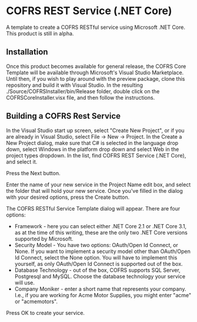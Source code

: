 # COFRS REST Service (.NET Core)
A template to create a COFRS RESTful service using Microsoft .NET Core. This product is still in alpha.

## Installation
Once this product becomes available for general release, the COFRS Core Template will be available through Microsoft's Visual Studio Marketplace. Until then, if you wish to play around with the preview package, clone this repository and build it with Visual Studio. In the resulting ./Source/COFRSInstaller/bin/Release folder, double click on the COFRSCoreInstaller.visx file, and then follow the instructions.

## Building a COFRS Rest Service
In the Visual Studio start up screen, select "Create New Project", or if you are already in Visual Studio, select File -> New -> Project. In the Create a New Project dialog, make sure that C# is selected in the language drop down, select Windows in the platform drop down and select Web in the project types dropdown. In the list, find COFRS REST Service (.NET Core), and select it.

Press the Next button.

Enter the name of your new service in the Project Name edit box, and select the folder that will hold your new service. Once you've filled in the dialog with your desired options, press the Create button.

The COFRS RESTful Service Template dialog will appear. There are four options:

* Framework - here you can select either .NET Core 2.1 or .NET Core 3.1, as at the time of this writing, these are the only two .NET Core versions supported by Microsoft.
* Security Model - You have two options: OAuth/Open Id Connect, or None. If you want to implement a security model other than OAuth/Open Id Connect, select the None option. You will have to implement this yourself, as only OAuth/Open Id Connect is supported out of the box.
* Database Technology - out of the box, COFRS supports SQL Server, Postgresql and MySQL. Choose the database technology your service will use.
* Company Moniker - enter a short name that represents your company. I.e., if you are working for Acme Motor Supplies, you might enter "acme" or "acmemotors".

Press OK to create your service.




